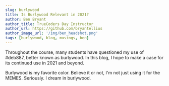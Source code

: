 ```yaml
---
slug: burlywood
title: Is Burlywood Relevant in 2021?
author: Ben Bryant
author_title: TrueCoders Day Instructor
author_url: https://github.com/bryantellius
author_image_url: '/img/ben_headshot.png'
tags: [burlywood, blog, musings, ben]
---
```


Throughout the course, many students have questioned my use of #deb887, better known as burlywood. In this blog, I hope to make a case for its continued use in 2021 and beyond.

<!--truncate-->

Burlywood is my favorite color. Believe it or not, I'm not just using it for the MEMES. Seriously. I dream in burlywood.
